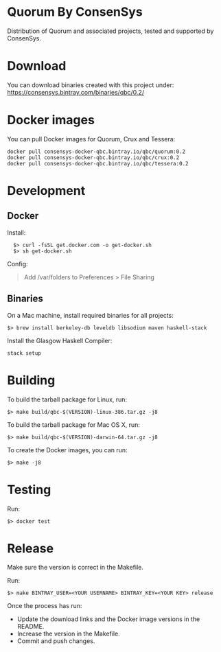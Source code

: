 # Quorum By ConsenSys

Distribution of Quorum and associated projects, tested and supported by ConsenSys.

# Download

You can download binaries created with this project under:
   https://consensys.bintray.com/binaries/qbc/0.2/

# Docker images

You can pull Docker images for Quorum, Crux and Tessera:
```
docker pull consensys-docker-qbc.bintray.io/qbc/quorum:0.2
docker pull consensys-docker-qbc.bintray.io/qbc/crux:0.2
docker pull consensys-docker-qbc.bintray.io/qbc/tessera:0.2
```

# Development

## Docker

Install:
```
  $> curl -fsSL get.docker.com -o get-docker.sh
  $> sh get-docker.sh
```

Config:
> Add /var/folders to Preferences > File Sharing


## Binaries

On a Mac machine, install required binaries for all projects:

`$> brew install berkeley-db leveldb libsodium maven haskell-stack`

Install the Glasgow Haskell Compiler:

`stack setup`

# Building

To build the tarball package for Linux, run:
```
$> make build/qbc-$(VERSION)-linux-386.tar.gz -j8
```

To build the tarball package for Mac OS X, run:
```
$> make build/qbc-$(VERSION)-darwin-64.tar.gz -j8
```

To create the Docker images, you can run:
```
$> make -j8
```

# Testing

Run:
```
$> docker test
```

# Release

Make sure the version is correct in the Makefile.

Run:
```
$> make BINTRAY_USER=<YOUR USERNAME> BINTRAY_KEY=<YOUR KEY> release
```

Once the process has run:
* Update the download links and the Docker image versions in the README.
* Increase the version in the Makefile.
* Commit and push changes.
